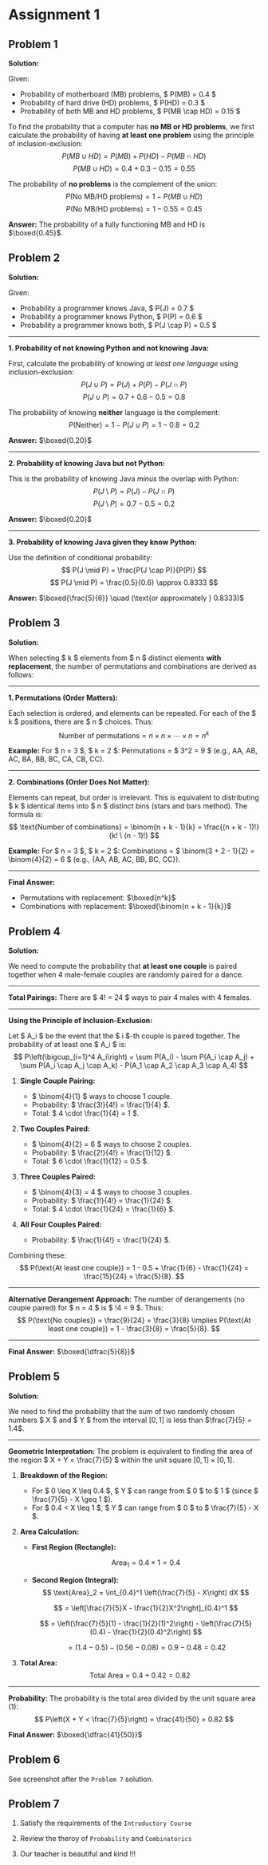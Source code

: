 # Assignment 1

## Problem 1

**Solution:**

Given:
- Probability of motherboard (MB) problems, $ P(MB) = 0.4 $
- Probability of hard drive (HD) problems, $ P(HD) = 0.3 $
- Probability of both MB and HD problems, $ P(MB \cap HD) = 0.15 $

To find the probability that a computer has **no MB or HD problems**, we first calculate the probability of having **at least one problem** using the principle of inclusion-exclusion:
$$
P(MB \cup HD) = P(MB) + P(HD) - P(MB \cap HD)
$$
$$
P(MB \cup HD) = 0.4 + 0.3 - 0.15 = 0.55
$$

The probability of **no problems** is the complement of the union:
$$
P(\text{No MB/HD problems}) = 1 - P(MB \cup HD)
$$
$$
P(\text{No MB/HD problems}) = 1 - 0.55 = 0.45
$$

**Answer:**
The probability of a fully functioning MB and HD is $\boxed{0.45}$.

## Problem 2

**Solution:**

Given:
- Probability a programmer knows Java, $ P(J) = 0.7 $
- Probability a programmer knows Python, $ P(P) = 0.6 $
- Probability a programmer knows both, $ P(J \cap P) = 0.5 $

---

**1. Probability of not knowing Python and not knowing Java:**

First, calculate the probability of knowing *at least one language* using inclusion-exclusion:
$$
P(J \cup P) = P(J) + P(P) - P(J \cap P)
$$
$$
P(J \cup P) = 0.7 + 0.6 - 0.5 = 0.8
$$

The probability of knowing **neither** language is the complement:
$$
P(\text{Neither}) = 1 - P(J \cup P) = 1 - 0.8 = 0.2
$$

**Answer:**
$\boxed{0.20}$

---

**2. Probability of knowing Java but not Python:**

This is the probability of knowing Java *minus* the overlap with Python:
$$
P(J \setminus P) = P(J) - P(J \cap P)
$$
$$
P(J \setminus P) = 0.7 - 0.5 = 0.2
$$

**Answer:**
$\boxed{0.20}$

---

**3. Probability of knowing Java given they know Python:**

Use the definition of conditional probability:
$$
P(J \mid P) = \frac{P(J \cap P)}{P(P)}
$$
$$
P(J \mid P) = \frac{0.5}{0.6} \approx 0.8333
$$

**Answer:**
$\boxed{\frac{5}{6}} \quad (\text{or approximately } 0.8333)$

## Problem 3

**Solution:**

When selecting $ k $ elements from $ n $ distinct elements **with replacement**, the number of permutations and combinations are derived as follows:

---

**1. Permutations (Order Matters):**

Each selection is ordered, and elements can be repeated. For each of the $ k $ positions, there are $ n $ choices. Thus:
$$
\text{Number of permutations} = n \times n \times \cdots \times n = n^k
$$

**Example:**
For $ n = 3 $, $ k = 2 $:
Permutations = $ 3^2 = 9 $ (e.g., AA, AB, AC, BA, BB, BC, CA, CB, CC).

---

**2. Combinations (Order Does Not Matter):**

Elements can repeat, but order is irrelevant. This is equivalent to distributing $ k $ identical items into $ n $ distinct bins (stars and bars method). The formula is:
$$
\text{Number of combinations} = \binom{n + k - 1}{k} = \frac{(n + k - 1)!}{k! \ (n - 1)!}
$$

**Example:**
For $ n = 3 $, $ k = 2 $:
Combinations = $ \binom{3 + 2 - 1}{2} = \binom{4}{2} = 6 $ (e.g., {AA, AB, AC, BB, BC, CC}).

---

**Final Answer:**
- Permutations with replacement: $\boxed{n^k}$
- Combinations with replacement: $\boxed{\binom{n + k - 1}{k}}$

## Problem 4

**Solution:**

We need to compute the probability that **at least one couple** is paired together when 4 male-female couples are randomly paired for a dance.

---

**Total Pairings:**
There are $ 4! = 24 $ ways to pair 4 males with 4 females.

---

**Using the Principle of Inclusion-Exclusion:**

Let $ A_i $ be the event that the $ i $-th couple is paired together. The probability of at least one $ A_i $ is:
$$
P\left(\bigcup_{i=1}^4 A_i\right) = \sum P(A_i) - \sum P(A_i \cap A_j) + \sum P(A_i \cap A_j \cap A_k) - P(A_1 \cap A_2 \cap A_3 \cap A_4)
$$

1. **Single Couple Pairing:**
   - $ \binom{4}{1} $ ways to choose 1 couple.
   - Probability: $ \frac{3!}{4!} = \frac{1}{4} $.
   - Total: $ 4 \cdot \frac{1}{4} = 1 $.

2. **Two Couples Paired:**
   - $ \binom{4}{2} = 6 $ ways to choose 2 couples.
   - Probability: $ \frac{2!}{4!} = \frac{1}{12} $.
   - Total: $ 6 \cdot \frac{1}{12} = 0.5 $.

3. **Three Couples Paired:**
   - $ \binom{4}{3} = 4 $ ways to choose 3 couples.
   - Probability: $ \frac{1!}{4!} = \frac{1}{24} $.
   - Total: $ 4 \cdot \frac{1}{24} = \frac{1}{6} $.

4. **All Four Couples Paired:**
   - Probability: $ \frac{1}{4!} = \frac{1}{24} $.

Combining these:
$$
P(\text{At least one couple}) = 1 - 0.5 + \frac{1}{6} - \frac{1}{24} = \frac{15}{24} = \frac{5}{8}.
$$

---

**Alternative Derangement Approach:**
The number of derangements (no couple paired) for $ n = 4 $ is $ !4 = 9 $. Thus:
$$
P(\text{No couples}) = \frac{9}{24} = \frac{3}{8} \implies P(\text{At least one couple}) = 1 - \frac{3}{8} = \frac{5}{8}.
$$

---

**Final Answer:**
$\boxed{\dfrac{5}{8}}$

## Problem 5

**Solution:**

We need to find the probability that the sum of two randomly chosen numbers $ X $ and $ Y $ from the interval $[0, 1]$ is less than $\frac{7}{5} = 1.4$.

---

**Geometric Interpretation:**
The problem is equivalent to finding the area of the region $ X + Y < \frac{7}{5} $ within the unit square $[0,1] \times [0,1]$.

1. **Breakdown of the Region:**
   - For $ 0 \leq X \leq 0.4 $, $ Y $ can range from $ 0 $ to $ 1 $ (since $ \frac{7}{5} - X \geq 1 $).
   - For $ 0.4 < X \leq 1 $, $ Y $ can range from $ 0 $ to $ \frac{7}{5} - X $.

2. **Area Calculation:**
   - **First Region (Rectangle):**

     $$
     \text{Area}_1 = 0.4 \times 1 = 0.4
     $$

   - **Second Region (Integral):**
     $$
     \text{Area}_2 = \int_{0.4}^1 \left(\frac{7}{5} - X\right) dX
     $$

     $$
     = \left[\frac{7}{5}X - \frac{1}{2}X^2\right]_{0.4}^1
     $$

     $$
     = \left(\frac{7}{5}(1) - \frac{1}{2}(1)^2\right) - \left(\frac{7}{5}(0.4) - \frac{1}{2}(0.4)^2\right)
     $$

     $$
     = \left(1.4 - 0.5\right) - \left(0.56 - 0.08\right) = 0.9 - 0.48 = 0.42
     $$

3. **Total Area:**
   $$
   \text{Total Area} = 0.4 + 0.42 = 0.82
   $$

---

**Probability:**
The probability is the total area divided by the unit square area ($1$):
$$
P\left(X + Y < \frac{7}{5}\right) = \frac{41}{50} = 0.82
$$

**Final Answer:**
$\boxed{\dfrac{41}{50}}$

## Problem 6

See screenshot after the `Problem 7` solution.

## Problem 7

1. Satisfy the requirements of the `Introductory Course`

2. Review the theroy of `Probability` and `Combinatorics`

3. Our teacher is beautiful and kind !!!
